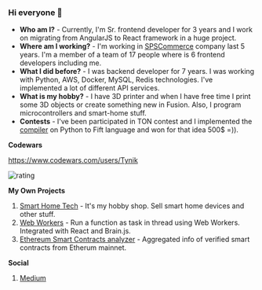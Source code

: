 ### Hi everyone 👋

- **Who am I?** - Currently, I'm Sr. frontend developer for 3 years and I work on migrating from AngularJS to React framework in a huge project.
- **Where am I working?** - I'm working in [SPSCommerce](https://www.spscommerce.com/) company last 5 years. I'm a member of a team of 17 people where is 6 frontend developers including me.
- **What I did before?** - I was backend developer for 7 years. I was working with Python, AWS, Docker, MySQL, Redis technologies. I've implemented a lot of different API services.
- **What is my hobby?** - I have 3D printer and when I have free time I print some 3D objects or create something new in Fusion. Also, I program microcontrollers and smart-home stuff.
- **Contests** - I've been participated in TON contest and I implemented the [compiler](https://github.com/Tynik/python-fift) on Python to Fift language and won for that idea 500$ =)).

**Codewars**

https://www.codewars.com/users/Tynik

![rating](https://www.codewars.com/users/Tynik/badges/micro)

**My Own Projects**

1. [Smart Home Tech](https://smart-home-tech.com.ua) - It's my hobby shop. Sell smart home devices and other stuff.
1. [Web Workers](https://github.com/Tynik/web-workers) - Run a function as task in thread using Web Workers. Integrated with React and Brain.js.
2. [Ethereum Smart Contracts analyzer](https://github.com/Tynik/ethereum-smart-contracts-analyzer) - Aggregated info of verified smart contracts from Etherum mainnet.

**Social**

1. [Medium](https://medium.com/@m.aliinyk)
